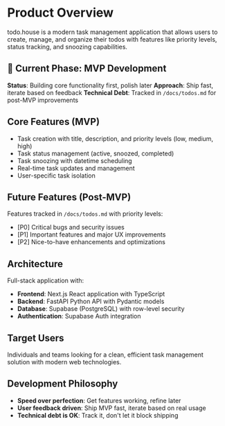 # Product Overview

todo.house is a modern task management application that allows users to create, manage, and organize their todos with features like priority levels, status tracking, and snoozing capabilities.

## 🚧 Current Phase: MVP Development

**Status**: Building core functionality first, polish later
**Approach**: Ship fast, iterate based on feedback
**Technical Debt**: Tracked in `/docs/todos.md` for post-MVP improvements

## Core Features (MVP)
- Task creation with title, description, and priority levels (low, medium, high)
- Task status management (active, snoozed, completed)
- Task snoozing with datetime scheduling
- Real-time task updates and management
- User-specific task isolation

## Future Features (Post-MVP)
Features tracked in `/docs/todos.md` with priority levels:
- [P0] Critical bugs and security issues
- [P1] Important features and major UX improvements
- [P2] Nice-to-have enhancements and optimizations

## Architecture
Full-stack application with:
- **Frontend**: Next.js React application with TypeScript
- **Backend**: FastAPI Python API with Pydantic models
- **Database**: Supabase (PostgreSQL) with row-level security
- **Authentication**: Supabase Auth integration

## Target Users
Individuals and teams looking for a clean, efficient task management solution with modern web technologies.

## Development Philosophy
- **Speed over perfection**: Get features working, refine later
- **User feedback driven**: Ship MVP fast, iterate based on real usage
- **Technical debt is OK**: Track it, don't let it block shipping